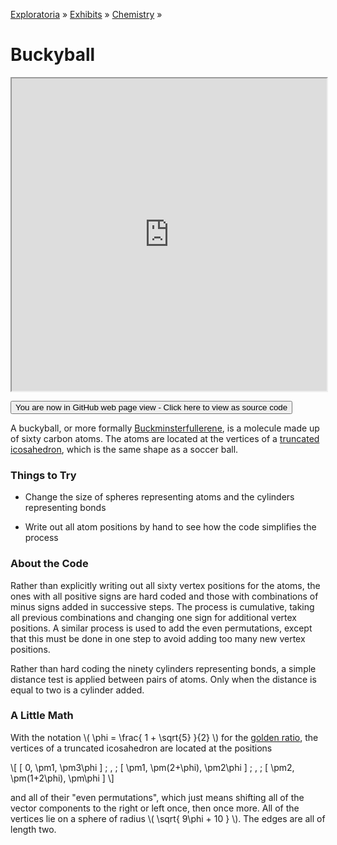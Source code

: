 [Exploratoria]( http://exploratoria.github.io ) &raquo; [Exhibits]( http://exploratoria.github.io/exhibits/ ) &raquo;
[Chemistry]( http://exploratoria.github.io/exhibits/chemistry/ ) &raquo;

# Buckyball

<iframe src=https://exploratoria.github.io/lib/code-edit-view/code-edit-view.html#http://exploratoria.github.io/exhibits/chemistry/buckyball/buckyball.html width=100% height=500px></iframe>

<span style="display: none">_View as a web page to see the content of this iframe_</span>

<span style="display: none"> [You are now in GitHub source code view - Click here to view as a web page]( http://exploratoria.github.io/exhibits/chemistry/buckyball/index.html 'View file as a web page' ) </span>
<input type=button value="You are now in GitHub web page view - Click here to view as source code" onclick="window.location.href='https://github.com/exploratoria/exploratoria.github.io/tree/master/exhibits/chemistry/buckyball/'" />

A buckyball, or more formally [Buckminsterfullerene](https://en.wikipedia.org/wiki/Buckminsterfullerene), is a molecule made up of sixty carbon atoms. The atoms are located at the vertices of a [truncated icosahedron](https://en.wikipedia.org/wiki/Truncated_icosahedron), which is the same shape as a soccer ball.

### Things to Try

* Change the size of spheres representing atoms and the cylinders representing bonds

* Write out all atom positions by hand to see how the code simplifies the process
 
### About the Code

Rather than explicitly writing out all sixty vertex positions for the atoms, the ones with all positive signs are hard coded and those with combinations of minus signs added in successive steps. The process is cumulative, taking all previous combinations and changing one sign for additional vertex positions. A similar process is used to add the even permutations, except that this must be done in one step to avoid adding too many new vertex positions.

Rather than hard coding the ninety cylinders representing bonds, a simple distance test is applied between pairs of atoms. Only when the distance is equal to two is a cylinder added.

### A Little Math

With the notation \\( \phi = \frac{ 1 + \sqrt{5} }{2} \\) for the [golden ratio](https://en.wikipedia.org/wiki/Golden_ratio), the vertices of a truncated icosahedron are located at the positions

\\[ [ 0, \pm1, \pm3\phi ] \; , \; [ \pm1, \pm(2+\phi), \pm2\phi ] \; , \; [ \pm2, \pm(1+2\phi), \pm\phi ] \\]

and all of their "even permutations", which just means shifting all of the vector components to the right or left once, then once more. All of the vertices lie on a sphere of radius \\( \sqrt{ 9\phi + 10 } \\). The edges are all of length two.
